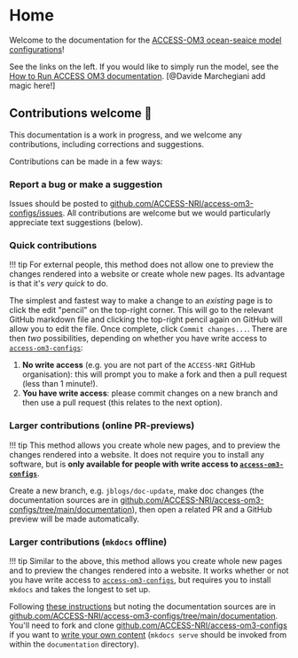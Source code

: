 # Home

Welcome to the documentation for the [ACCESS-OM3 ocean-seaice model configurations](https://github.com/ACCESS-NRI/access-om3-configs)!

See the links on the left. If you would like to simply run the model, see the [How to Run ACCESS OM3 documentation](https://docs.access-hive.org.au/models/run-a-model/run-access-om3/). [@Davide Marchegiani add magic here!]

## Contributions welcome 🙏
This documentation is a work in progress, and we welcome any contributions, including corrections and suggestions.

Contributions can be made in a few ways:

### Report a bug or make a suggestion
Issues should be posted to [github.com/ACCESS-NRI/access-om3-configs/issues](https://github.com/ACCESS-NRI/access-om3-configs/issues). All contributions are welcome but we would particularly appreciate text suggestions (below).

### Quick contributions 
!!! tip
    For external people, this method does not allow one to preview the changes rendered into a website or create whole new pages. Its advantage is that it's *very quick* to do.<br>

The simplest and fastest way to make a change to an _existing_ page is to click the edit "pencil" on the top-right corner. This will go to the relevant GitHub markdown file and clicking the top-right pencil again on GitHub will allow you to edit the file. Once complete, click `Commit changes...`. There are then _two_ possibilities, depending on whether you have  write access to [`access-om3-configs`](https://github.com/ACCESS-NRI/access-om3-configs): 

1.  **No write access** (e.g. you are not part of the `ACCESS-NRI` GitHub organisation): this will prompt you to make a fork and then a pull request (less than 1 minute!). 
1.  **You have write access**: please commit changes on a new branch and then use a pull request (this relates to the next option). 

### Larger contributions (online PR-previews)
!!! tip
    This method allows you create whole new pages, and to preview the changes rendered into a website. It does not require you to install any software, but is **only available for people with write access to [`access-om3-configs`](https://github.com/ACCESS-NRI/access-om3-configs)**.<br>

Create a new branch, e.g. `jblogs/doc-update`, make doc changes (the documentation sources are in [github.com/ACCESS-NRI/access-om3-configs/tree/main/documentation](https://github.com/ACCESS-NRI/access-om3-configs/tree/main/documentation)), then open a related PR and a GitHub preview will be made automatically.

### Larger contributions (`mkdocs` offline)
!!! tip
    Similar to the above, this method allows you create whole new pages and to preview the changes rendered into a website. It works whether or not you have write access to [`access-om3-configs`](https://github.com/ACCESS-NRI/access-om3-configs), but requires you to install `mkdocs` and takes the longest to set up.<br>

Following [these instructions](https://docs.access-hive.org.au/about/contribute/contribute_on_github/) but noting the documentation sources are in [github.com/ACCESS-NRI/access-om3-configs/tree/main/documentation](https://github.com/ACCESS-NRI/access-om3-configs/tree/main/documentation). You'll need to fork and clone [github.com/ACCESS-NRI/access-om3-configs](https://github.com/ACCESS-NRI/access-om3-configs) if you want to [write your own content](https://docs.access-hive.org.au/about/contribute/contribute_on_github/) (`mkdocs serve` should be invoked from within the `documentation` directory).


